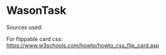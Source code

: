 # WasonTask

Sources used: 

For flippable card css:
https://www.w3schools.com/howto/howto_css_flip_card.asp